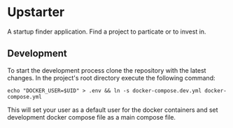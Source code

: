 # Upstarter

A startup finder application. Find a project to particate or to invest in.

## Development

To start the development process clone the repository with the latest changes.
In the project's root directory execute the following command:

```
echo "DOCKER_USER=$UID" > .env && ln -s docker-compose.dev.yml docker-compose.yml
```

This will set your user as a default user for the docker containers and set
development docker compose file as a main compose file.
